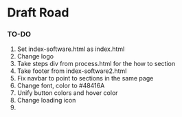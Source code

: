 # Draft Road

### TO-DO
1. Set index-software.html as index.html
2. Change logo
3. Take steps div from process.html for the how to section
4. Take footer from index-software2.html
5. Fix navbar to point to sections in the same page
6. Change font, color to #48416A
7. Unify button colors  and hover color
8. Change loading icon
9. 